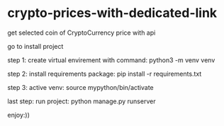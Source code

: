 # crypto-prices-with-dedicated-link
get selected coin of CryptoCurrency price with api

go to install project


step 1:
create virtual envirement with command: python3 -m venv venv

step 2:
install requirements package: pip install -r requirements.txt

step 3:
active venv:
source mypython/bin/activate

last step:
run project: python manage.py runserver

enjoy:))
